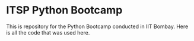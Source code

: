 # ITSP Python Bootcamp
This is repository for the Python Bootcamp conducted in IIT Bombay. Here is all the code that was used here.
